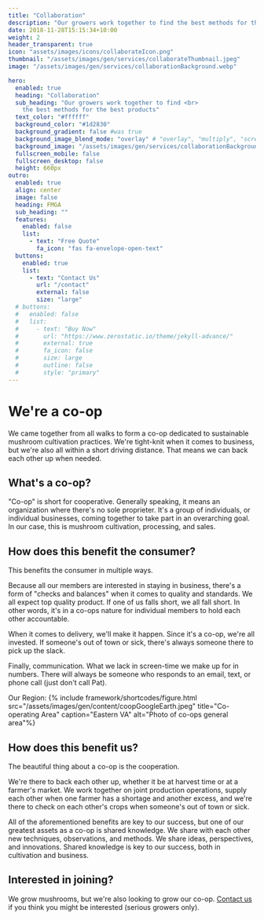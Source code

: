 ```yaml
---
title: "Collaboration"
description: "Our growers work together to find the best methods for the best products"
date: 2018-11-28T15:15:34+10:00
weight: 2
header_transparent: true
icon: "assets/images/icons/collaborateIcon.png"
thumbnail: "/assets/images/gen/services/collaborateThumbnail.jpeg"
image: "/assets/images/gen/services/collaborationBackground.webp"

hero:
  enabled: true
  heading: "Collaboration"
  sub_heading: "Our growers work together to find <br>
    the best methods for the best products"
  text_color: "#ffffff"
  background_color: "#1d2830"
  background_gradient: false #was true
  background_image_blend_mode: "overlay" # "overlay", "multiply", "screen"
  background_image: "/assets/images/gen/services/collaborationBackground.webp" #update this to webp later
  fullscreen_mobile: false
  fullscreen_desktop: false
  height: 660px
outro:
  enabled: true
  align: center
  image: false
  heading: FMGA
  sub_heading: ""
  features:
    enabled: false
    list:
      - text: "Free Quote"
        fa_icon: "fas fa-envelope-open-text"
  buttons:
    enabled: true
    list:
      - text: "Contact Us"
        url: "/contact"
        external: false
        size: "large"
  # buttons:
  #   enabled: false
  #   list:
  #     - text: "Buy Now"
  #       url: "https://www.zerostatic.io/theme/jekyll-advance/"
  #       external: true
  #       fa_icon: false
  #       size: large
  #       outline: false
  #       style: "primary"
---
```


# We're a co-op

We came together from all walks to form a co-op dedicated to sustainable mushroom cultivation practices. 
We're tight-knit when it comes to business, but we're also all within a short driving distance. That means we can back each other up when needed.

## What's a co-op?

"Co-op" is short for cooperative. Generally speaking, it means an organization where there's no sole proprieter. It's a group of individuals, or individual businesses, coming together to take part in an overarching goal. In our case, this is mushroom cultivation, processing, and sales.

## How does this benefit the consumer?

This benefits the consumer in multiple ways.

Because all our members are interested in staying in business, there's a form of "checks and balances" when it comes to quality and standards. We all expect top quality product. If one of us falls short, we all fall short. In other words, it's in a co-ops nature for individual members to hold each other accountable.

When it comes to delivery, we'll make it happen. Since it's a co-op, we're all invested. If someone's out of town or sick, there's always someone there to pick up the slack.

Finally, communication. What we lack in screen-time we make up for in numbers. There will always be someone who responds to an email, text, or phone call (just don't call Pat).

Our Region:
{% include framework/shortcodes/figure.html src="/assets/images/gen/content/coopGoogleEarth.jpeg" title="Co-operating Area" caption="Eastern VA" alt="Photo of co-ops general area"%}

## How does this benefit us?

The beautiful thing about a co-op is the cooperation.

We're there to back each other up, whether it be at harvest time or at a farmer's market. We work together on joint production operations, supply each other when one farmer has a shortage and another excess, and we're there to check on each other's crops when someone's out of town or sick.

All of the aforementioned benefits are key to our success, but one of our greatest assets as a co-op is shared knowledge. We share with each other new techniques, observations, and methods. We share ideas, perspectives, and innovations. Shared knowledge is key to our success, both in cultivation and business.

## Interested in joining?

We grow mushrooms, but we're also looking to grow our co-op. [Contact us](/contact) if you think you might be interested (serious growers only).